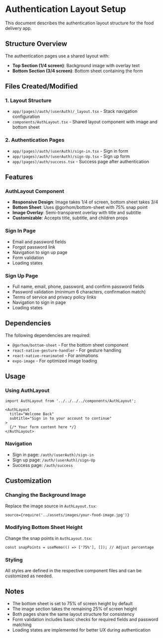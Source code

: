 # Authentication Layout Setup

This document describes the authentication layout structure for the food delivery app.

## Structure Overview

The authentication pages use a shared layout with:
- **Top Section (1/4 screen)**: Background image with overlay text
- **Bottom Section (3/4 screen)**: Bottom sheet containing the form

## Files Created/Modified

### 1. Layout Structure
- `app/(pages)/auth/(userAuth)/_layout.tsx` - Stack navigation configuration
- `components/AuthLayout.tsx` - Shared layout component with image and bottom sheet

### 2. Authentication Pages
- `app/(pages)/auth/(userAuth)/sign-in.tsx` - Sign in form
- `app/(pages)/auth/(userAuth)/sign-Up.tsx` - Sign up form
- `app/(pages)/auth/success.tsx` - Success page after authentication

## Features

### AuthLayout Component
- **Responsive Design**: Image takes 1/4 of screen, bottom sheet takes 3/4
- **Bottom Sheet**: Uses @gorhom/bottom-sheet with 75% snap point
- **Image Overlay**: Semi-transparent overlay with title and subtitle
- **Customizable**: Accepts title, subtitle, and children props

### Sign In Page
- Email and password fields
- Forgot password link
- Navigation to sign up page
- Form validation
- Loading states

### Sign Up Page
- Full name, email, phone, password, and confirm password fields
- Password validation (minimum 6 characters, confirmation match)
- Terms of service and privacy policy links
- Navigation to sign in page
- Loading states

## Dependencies

The following dependencies are required:
- `@gorhom/bottom-sheet` - For the bottom sheet component
- `react-native-gesture-handler` - For gesture handling
- `react-native-reanimated` - For animations
- `expo-image` - For optimized image loading

## Usage

### Using AuthLayout
```tsx
import AuthLayout from '../../../../components/AuthLayout';

<AuthLayout
  title="Welcome Back"
  subtitle="Sign in to your account to continue"
>
  {/* Your form content here */}
</AuthLayout>
```

### Navigation
- Sign in page: `/auth/(userAuth)/sign-in`
- Sign up page: `/auth/(userAuth)/sign-Up`
- Success page: `/auth/success`

## Customization

### Changing the Background Image
Replace the image source in `AuthLayout.tsx`:
```tsx
source={require('../assets/images/your-food-image.jpg')}
```

### Modifying Bottom Sheet Height
Change the snap points in `AuthLayout.tsx`:
```tsx
const snapPoints = useMemo(() => ['75%'], []); // Adjust percentage
```

### Styling
All styles are defined in the respective component files and can be customized as needed.

## Notes

- The bottom sheet is set to 75% of screen height by default
- The image section takes the remaining 25% of screen height
- Both pages share the same layout structure for consistency
- Form validation includes basic checks for required fields and password matching
- Loading states are implemented for better UX during authentication 